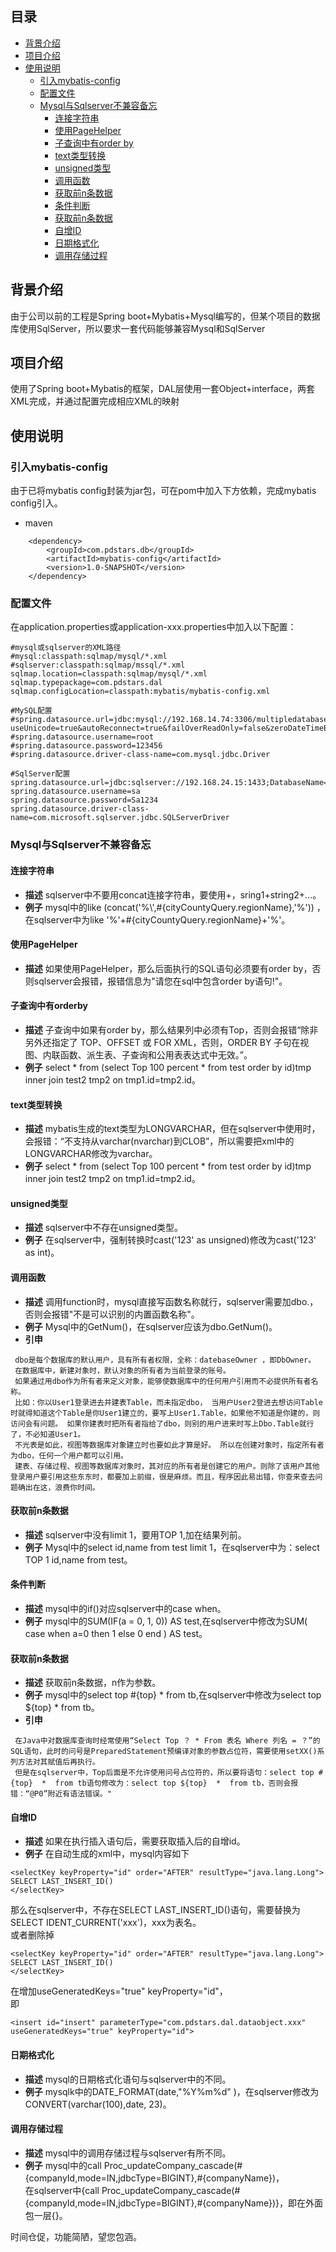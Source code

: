 
## 目录  
* [背景介绍](#背景介绍)  
* [项目介绍](#项目介绍)  
* [使用说明](#使用说明)  
  * [引入mybatis-config](#引入mybatis-config)  
  * [配置文件](#配置文件)  
  * [Mysql与Sqlserver不兼容备忘](#Mysql与Sqlserver不兼容备忘)  
       * [连接字符串](#连接字符串)  
       * [使用PageHelper](#使用PageHelper)  
       * [子查询中有order by](#子查询中有orderby)  
       * [text类型转换](#text类型转换)  
       * [unsigned类型](#unsigned类型)  
       * [调用函数](#调用函数)  
       * [获取前n条数据](#获取前n条数据)  
       * [条件判断](#条件判断)  
       * [获取前n条数据](#获取前n条数据)  
       * [自增ID](#自增ID)  
       * [日期格式化](#日期格式化)  
       * [调用存储过程](#调用存储过程)  
  
<a name="背景介绍"></a>  
## 背景介绍  
  
由于公司以前的工程是Spring boot+Mybatis+Mysql编写的，但某个项目的数据库使用SqlServer，所以要求一套代码能够兼容Mysql和SqlServer  
  
<a name="项目介绍"></a>  
## 项目介绍  
使用了Spring boot+Mybatis的框架，DAL层使用一套Object+interface，两套XML完成，并通过配置完成相应XML的映射  
  
<a name="使用说明"></a>  
## 使用说明    
<a name="引入mybatis-config"></a>  
### 引入mybatis-config  
  
由于已将mybatis config封装为jar包，可在pom中加入下方依赖，完成mybatis config引入。  
  
* maven  
  
```  
    <dependency>  
        <groupId>com.pdstars.db</groupId>  
        <artifactId>mybatis-config</artifactId>  
        <version>1.0-SNAPSHOT</version>  
    </dependency>    
```  
<a name="配置文件"></a>  
### 配置文件  
  
在application.properties或application-xxx.properties中加入以下配置：  
```  
#mysql或sqlserver的XML路径  
#mysql:classpath:sqlmap/mysql/*.xml  
#sqlserver:classpath:sqlmap/mssql/*.xml  
sqlmap.location=classpath:sqlmap/mysql/*.xml  
sqlmap.typepackage=com.pdstars.dal  
sqlmap.configLocation=classpath:mybatis/mybatis-config.xml  

#MySQL配置  
#spring.datasource.url=jdbc:mysql://192.168.14.74:3306/multipledatabase?useUnicode=true&autoReconnect=true&failOverReadOnly=false&zeroDateTimeBehavior=round&autoReconnect=true
#spring.datasource.username=root  
#spring.datasource.password=123456  
#spring.datasource.driver-class-name=com.mysql.jdbc.Driver  

#SqlServer配置  
spring.datasource.url=jdbc:sqlserver://192.168.24.15:1433;DatabaseName=multipledatabase  
spring.datasource.username=sa  
spring.datasource.password=Sa1234  
spring.datasource.driver-class-name=com.microsoft.sqlserver.jdbc.SQLServerDriver   
```  
<a name="Mysql与Sqlserver不兼容备忘"></a>  
### Mysql与Sqlserver不兼容备忘  
  
<a name="连接字符串"></a>  
#### 连接字符串  
   * **描述** sqlserver中不要用concat连接字符串，要使用+，sring1+string2+...。  
   * **例子** mysql中的like (concat('%\\',#{cityCountyQuery.regionName},'%')) ，  
   在sqlserver中为like '%'+#{cityCountyQuery.regionName}+'%'。  
   
<a name="使用PageHelper"></a>  
#### 使用PageHelper  
   * **描述** 如果使用PageHelper，那么后面执行的SQL语句必须要有order by，否则sqlserver会报错，报错信息为"请您在sql中包含order by语句!"。  

<a name="子查询中有orderby"></a>  
#### 子查询中有orderby  
   * **描述** 子查询中如果有order by，那么结果列中必须有Top，否则会报错“除非另外还指定了 TOP、OFFSET 或 FOR XML，否则，ORDER BY 子句在视图、内联函数、派生表、子查询和公用表表达式中无效。”。  
   * **例子** select * from (select Top 100 percent * from test order by id)tmp inner join test2 tmp2 on tmp1.id=tmp2.id。      

<a name="text类型转换"></a>  
#### text类型转换  
   * **描述** mybatis生成的text类型为LONGVARCHAR，但在sqlserver中使用时，会报错：“不支持从varchar(nvarchar)到CLOB”，所以需要把xml中的LONGVARCHAR修改为varchar。  
   * **例子** select * from (select Top 100 percent * from test order by id)tmp inner join test2 tmp2 on tmp1.id=tmp2.id。  

<a name="unsigned类型"></a>  
#### unsigned类型  
   * **描述** sqlserver中不存在unsigned类型。  
   * **例子** 在sqlserver中，强制转换时cast('123' as unsigned)修改为cast('123' as int)。  

<a name="调用函数"></a>  
#### 调用函数  
   * **描述** 调用function时，mysql直接写函数名称就行，sqlserver需要加dbo.，否则会报错"不是可以识别的内置函数名称"。  
   * **例子** Mysql中的GetNum()，在sqlserver应该为dbo.GetNum()。  
   * **引申**  
   ```     
    dbo是每个数据库的默认用户，具有所有者权限，全称：datebaseOwner ，即DbOwner。  
    在数据库中，新建对象时，默认对象的所有者为当前登录的账号。  
    如果通过用dbo作为所有者来定义对象，能够使数据库中的任何用户引用而不必提供所有者名称。  
    比如：你以User1登录进去并建表Table，而未指定dbo， 当用户User2登进去想访问Table时就得知道这个Table是你User1建立的，要写上User1.Table，如果他不知道是你建的，则访问会有问题。 如果你建表时把所有者指给了dbo，则别的用户进来时写上Dbo.Table就行了，不必知道User1。   
    不光表是如此，视图等数据库对象建立时也要如此才算是好。 所以在创建对象时，指定所有者为dbo，任何一个用户都可以引用。  
    建表、存储过程、视图等数据库对象时，其对应的所有者是创建它的用户。则除了该用户其他登录用户要引用这些东东时，都要加上前缀，很是麻烦。而且，程序因此易出错，你查来查去问题确出在这，浪费你时间。  
   ```  

<a name="获取1条数据"></a>  
#### 获取前n条数据  
   * **描述** sqlserver中没有limit 1，要用TOP 1,加在结果列前。  
   * **例子** Mysql中的select id,name from test limit 1，在sqlserver中为：select TOP 1 id,name from test。  

<a name="条件判断"></a>  
#### 条件判断  
   * **描述** mysql中的if()对应sqlserver中的case when。  
   * **例子** mysql中的SUM(IF(a = 0, 1, 0)) AS test,在sqlserver中修改为SUM( case when a=0 then 1 else 0 end ) AS test。  

<a name="获取前n条数据"></a>  
#### 获取前n条数据  
   * **描述** 获取前n条数据，n作为参数。  
   * **例子** mysql中的select top #{top} * from tb,在sqlserver中修改为select top ${top}  *  from tb。  
   * **引申**  
   ```     
    在Java中对数据库查询时经常使用“Select Top ？ * From 表名 Where 列名 = ？”的SQL语句，此时的问号是PreparedStatement预编译对象的参数占位符，需要使用setXX()系列方法对其赋值后再执行。  
    但是在sqlserver中，Top后面是不允许使用问号占位符的，所以要将语句：select top #{top}  *  from tb语句修改为：select top ${top}  *  from tb，否则会报错：“@P0”附近有语法错误。"
   ```     

<a name="自增ID"></a>  
#### 自增ID  
   * **描述** 如果在执行插入语句后，需要获取插入后的自增id。  
   * **例子** 在自动生成的xml中，mysql内容如下     
   ```  
   <selectKey keyProperty="id" order="AFTER" resultType="java.lang.Long">  
   SELECT LAST_INSERT_ID()  
   </selectKey>  
   ```  
   那么在sqlserver中，不存在SELECT LAST_INSERT_ID()语句，需要替换为SELECT IDENT_CURRENT('xxx')，xxx为表名。  
   或者删除掉
   ```  
   <selectKey keyProperty="id" order="AFTER" resultType="java.lang.Long">  
   SELECT LAST_INSERT_ID()  
   </selectKey>  
   ```  
   在<insert>增加useGeneratedKeys="true" keyProperty="id"，  
   即  
   ```     
   <insert id="insert" parameterType="com.pdstars.dal.dataobject.xxx"  useGeneratedKeys="true" keyProperty="id">  
   ```     

<a name="日期格式化"></a>  
#### 日期格式化  
   * **描述** mysql的日期格式化语句与sqlserver中的不同。  
   * **例子** mysqlk中的DATE_FORMAT(date,"%Y%m%d" )，在sqlserver修改为CONVERT(varchar(100),date, 23)。  

<a name="调用存储过程"></a>  
#### 调用存储过程  
   * **描述** mysql中的调用存储过程与sqlserver有所不同。  
   * **例子** mysql中的call Proc_updateCompany_cascade(#{companyId,mode=IN,jdbcType=BIGINT},#{companyName})，  
   在sqlserver中{call Proc_updateCompany_cascade(#{companyId,mode=IN,jdbcType=BIGINT},#{companyName})}，即在外面包一层{}。  
  
  
时间仓促，功能简陋，望您包涵。
